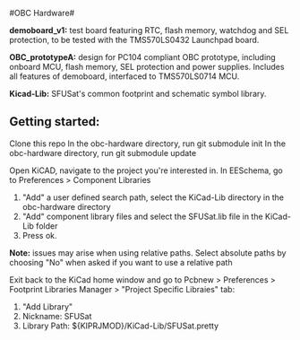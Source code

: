 #OBC Hardware#

**demoboard_v1:** test board featuring RTC, flash memory, watchdog and SEL protection, to be tested with the TMS570LS0432 Launchpad board.

**OBC_prototypeA:** design for PC104 compliant OBC prototype, including onboard MCU, flash memory, SEL protection and power supplies. Includes all features of demoboard, interfaced to TMS570LS0714 MCU.

**Kicad-Lib:** SFUSat's common footprint and schematic symbol library.

## Getting started: ##
Clone this repo In the obc-hardware directory, run git submodule init In the obc-hardware directory, run git submodule update

Open KiCAD, navigate to the project you're interested in.
In EESchema, go to Preferences > Component Libraries
1. "Add" a user defined search path, select the KiCad-Lib directory in the obc-hardware directory
2. "Add" component library files and select the SFUSat.lib file in the KiCad-Lib folder
3. Press ok.

**Note:** issues may arise when using relative paths. Select absolute paths by choosing "No" when asked if you want to use a relative path

Exit back to the KiCad home window and go to Pcbnew > Preferences > Footprint Libraries Manager > "Project Specific Libraies" tab:

1. "Add Library"
2. Nickname: SFUSat
3. Library Path: ${KIPRJMOD}/KiCad-Lib/SFUSat.pretty
